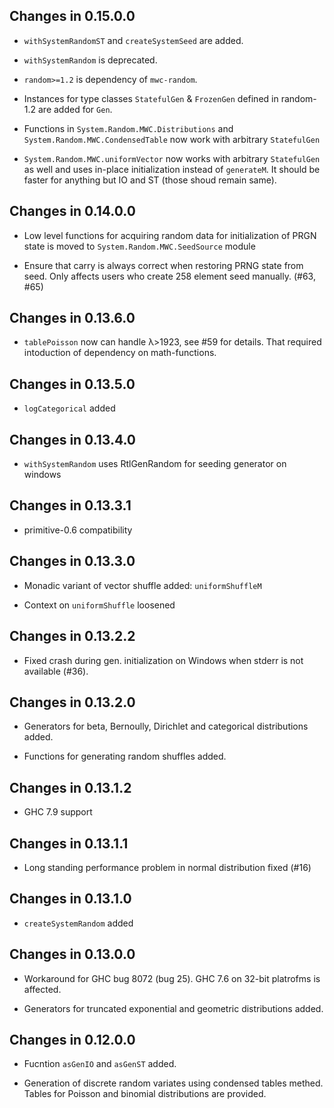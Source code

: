 ## Changes in 0.15.0.0

  * `withSystemRandomST` and `createSystemSeed` are added.

  * `withSystemRandom` is deprecated.

  * `random>=1.2` is dependency of `mwc-random`.

  * Instances for type classes `StatefulGen` & `FrozenGen` defined in random-1.2
    are added for `Gen`.

  * Functions in `System.Random.MWC.Distributions` and
    `System.Random.MWC.CondensedTable` now work with arbitrary `StatefulGen`

  * `System.Random.MWC.uniformVector` now works with arbitrary `StatefulGen` as
    well and uses in-place initialization instead of `generateM`. It should be
    faster for anything but IO and ST (those shoud remain same).


## Changes in 0.14.0.0

  * Low level functions for acquiring random data for initialization
    of PRGN state is moved to `System.Random.MWC.SeedSource` module

  * Ensure that carry is always correct when restoring PRNG state from
    seed. Only affects users who create 258 element seed manually.
    (#63, #65)


## Changes in 0.13.6.0

  * `tablePoisson` now can handle λ>1923, see #59 for details.
    That required intoduction of dependency on math-functions.


## Changes in 0.13.5.0

  * `logCategorical` added

## Changes in 0.13.4.0

  * `withSystemRandom` uses RtlGenRandom for seeding generator on windows


## Changes in 0.13.3.1

  * primitive-0.6 compatibility


## Changes in 0.13.3.0

  * Monadic variant of vector shuffle added: `uniformShuffleM`

  * Context on `uniformShuffle` loosened


## Changes in 0.13.2.2

  * Fixed crash during gen. initialization on Windows when stderr
    is not available (#36).

## Changes in 0.13.2.0

  * Generators for beta, Bernoully, Dirichlet and categorical distributions
    added.

  * Functions for generating random shuffles added.


## Changes in 0.13.1.2

  * GHC 7.9 support


## Changes in 0.13.1.1

  * Long standing performance problem in normal distribution fixed (#16)


## Changes in 0.13.1.0

  * `createSystemRandom` added


## Changes in 0.13.0.0

  * Workaround for GHC bug 8072 (bug 25). GHC 7.6 on 32-bit platrofms is
    affected.

  * Generators for truncated exponential and geometric distributions
    added.


## Changes in 0.12.0.0

  * Fucntion `asGenIO` and `asGenST` added.

  * Generation of discrete random variates using condensed tables
    methed. Tables for Poisson and binomial distributions are
    provided.
